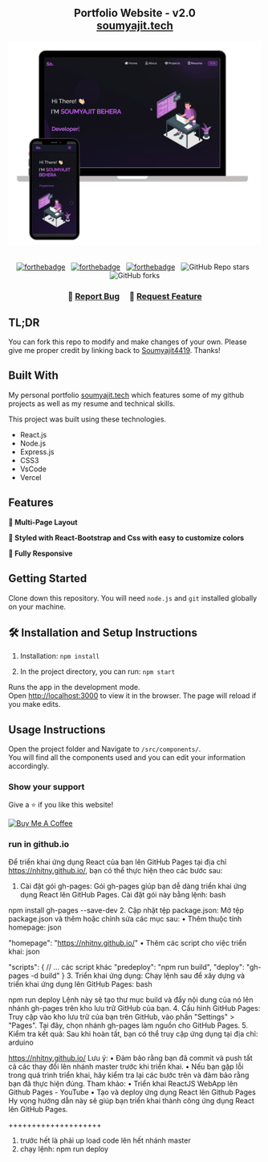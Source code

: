 <h2 align="center">
  Portfolio Website - v2.0<br/>
  <a href="https://soumyajit.vercel.app/" target="_blank">soumyajit.tech</a>
</h2>
<div align="center">
  <img alt="Demo" src="./Images/readme-img1.png" />
</div>

<br/>

<center>

[![forthebadge](https://forthebadge.com/images/badges/built-with-love.svg)](https://forthebadge.com) &nbsp;
[![forthebadge](https://forthebadge.com/images/badges/made-with-javascript.svg)](https://forthebadge.com) &nbsp;
[![forthebadge](https://forthebadge.com/images/badges/open-source.svg)](https://forthebadge.com) &nbsp;
![GitHub Repo stars](https://img.shields.io/github/stars/soumyajit4419/Portfolio?color=red&logo=github&style=for-the-badge) &nbsp;
![GitHub forks](https://img.shields.io/github/forks/soumyajit4419/Portfolio?color=red&logo=github&style=for-the-badge)

</center>

<h3 align="center">
    🔹
    <a href="https://github.com/soumyajit4419/Portfolio/issues">Report Bug</a> &nbsp; &nbsp;
    🔹
    <a href="https://github.com/soumyajit4419/Portfolio/issues">Request Feature</a>
</h3>

## TL;DR

You can fork this repo to modify and make changes of your own. Please give me proper credit by linking back to [Soumyajit4419](https://github.com/soumyajit4419/Portfolio). Thanks!

## Built With

My personal portfolio <a href="https://soumyajit.vercel.app/" target="_blank">soumyajit.tech</a> which features some of my github projects as well as my resume and technical skills.<br/>

This project was built using these technologies.

- React.js
- Node.js
- Express.js
- CSS3
- VsCode
- Vercel

## Features

**📖 Multi-Page Layout**

**🎨 Styled with React-Bootstrap and Css with easy to customize colors**

**📱 Fully Responsive**

## Getting Started

Clone down this repository. You will need `node.js` and `git` installed globally on your machine.

## 🛠 Installation and Setup Instructions

1. Installation: `npm install`

2. In the project directory, you can run: `npm start`

Runs the app in the development mode.\
Open [http://localhost:3000](http://localhost:3000) to view it in the browser.
The page will reload if you make edits.

## Usage Instructions

Open the project folder and Navigate to `/src/components/`. <br/>
You will find all the components used and you can edit your information accordingly.

### Show your support

Give a ⭐ if you like this website!

<a href="https://www.buymeacoffee.com/soumyajit4419" target="_blank"><img src="https://cdn.buymeacoffee.com/buttons/v2/default-violet.png" alt="Buy Me A Coffee" height= "60px" width= "217px" ></a>




### run in github.io

Để triển khai ứng dụng React của bạn lên GitHub Pages tại địa chỉ https://nhitny.github.io/, bạn có thể thực hiện theo các bước sau:
1. Cài đặt gói gh-pages:
Gói gh-pages giúp bạn dễ dàng triển khai ứng dụng React lên GitHub Pages. Cài đặt gói này bằng lệnh:
bash

npm install gh-pages --save-dev
2. Cập nhật tệp package.json:
Mở tệp package.json và thêm hoặc chỉnh sửa các mục sau:
•	Thêm thuộc tính homepage:
json

"homepage": "https://nhitny.github.io/"
•	Thêm các script cho việc triển khai:
json

"scripts": {
  // ... các script khác
  "predeploy": "npm run build",
  "deploy": "gh-pages -d build"
}
3. Triển khai ứng dụng:
Chạy lệnh sau để xây dựng và triển khai ứng dụng lên GitHub Pages:
bash

npm run deploy
Lệnh này sẽ tạo thư mục build và đẩy nội dung của nó lên nhánh gh-pages trên kho lưu trữ GitHub của bạn.
4. Cấu hình GitHub Pages:
Truy cập vào kho lưu trữ của bạn trên GitHub, vào phần "Settings" > "Pages". Tại đây, chọn nhánh gh-pages làm nguồn cho GitHub Pages.
5. Kiểm tra kết quả:
Sau khi hoàn tất, bạn có thể truy cập ứng dụng tại địa chỉ:
arduino

https://nhitny.github.io/
Lưu ý:
•	Đảm bảo rằng bạn đã commit và push tất cả các thay đổi lên nhánh master trước khi triển khai.
•	Nếu bạn gặp lỗi trong quá trình triển khai, hãy kiểm tra lại các bước trên và đảm bảo rằng bạn đã thực hiện đúng.
Tham khảo:
•	Triển khai ReactJS WebApp lên Github Pages - YouTube
•	Tạo và deploy ứng dụng React lên Github Pages
Hy vọng hướng dẫn này sẽ giúp bạn triển khai thành công ứng dụng React lên GitHub Pages.


++++++++++++++++++++
1. trước hết là phải up load code lên hết nhánh master
2. chạy lệnh: npm run deploy
